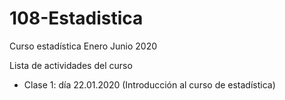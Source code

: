 # 108-Estadistica
Curso estadística Enero Junio 2020

Lista de actividades del curso

+ Clase 1: día 22.01.2020 (Introducción al curso de estadística)
